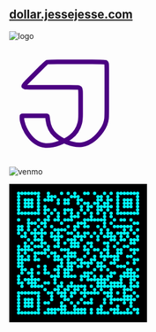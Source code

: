 ## <a href="https://dollar.jessejesse.com">dollar.jessejesse.com</a>


![logo](https://github.com/user-attachments/assets/cf5ec7d5-9c9c-45fa-8652-73c7605693b2)

<svg xmlns="http://www.w3.org/2000/svg" version="1.2" baseProfile="tiny-ps" width="200" height="200" viewBox="0 0 48 48" role="img" aria-label="JesseJesse Logo">
  <path fill="none" stroke="#4B0082" stroke-linecap="round" stroke-linejoin="round" stroke-width="2"
    d="M7.327 29.232h7.183c1.849 0 1.989 0 2.064.132c.074.131.083.394.262 1.813c.18 1.42.53 3.995 3.174 6.419c2.643 2.423 7.58 4.695 11.597 4.178s7.113-3.822 8.775-6.263c1.663-2.441 1.89-4.018 2.004-5.06c.114-1.043.114-1.551.114-5.354V10.441c0-3.758 0-4.179-.565-4.389s-1.695-.21-5.848-.21H20.984c-3.775 0-4.152 0-4.49.149s-.634.447-2.13 1.943L8.48 13.816c-1.693 1.693-2.385 2.385-2.146 2.731s1.408.346 5.352.346h14.36c3.698 0 4.372 0 4.71.423c.337.423.337 1.268.337 3.45v7.72c0 2.022 0 2.549-.385 3.996c-.386 1.448-1.157 3.817-3.903 5.934s-7.469 3.984-11.043 3.716s-6-2.667-7.534-4.831s-2.172-4.091-2.473-5.323s-.263-1.767-.241-2.109s.028-.489.03-.563q.004-.074 1.782-.074z"/>
</svg>


![venmo](https://github.com/user-attachments/assets/76d5d5be-0736-456c-821c-6efcd78d8a1f)
<?xml version="1.0" standalone="no"?>
<svg xmlns="http://www.w3.org/2000/svg" width="250" height="250"><defs><clipPath id="clip-path-dot-color"><circle cx="17" cy="65" r="3" transform="rotate(0,17,65)"/><circle cx="17" cy="77" r="3" transform="rotate(0,17,77)"/><circle cx="17" cy="83" r="3" transform="rotate(0,17,83)"/><circle cx="17" cy="89" r="3" transform="rotate(0,17,89)"/><circle cx="17" cy="113" r="3" transform="rotate(0,17,113)"/><circle cx="17" cy="119" r="3" transform="rotate(0,17,119)"/><circle cx="17" cy="125" r="3" transform="rotate(0,17,125)"/><circle cx="17" cy="131" r="3" transform="rotate(0,17,131)"/><circle cx="17" cy="137" r="3" transform="rotate(0,17,137)"/><circle cx="17" cy="143" r="3" transform="rotate(0,17,143)"/><circle cx="17" cy="149" r="3" transform="rotate(0,17,149)"/><circle cx="17" cy="167" r="3" transform="rotate(0,17,167)"/><circle cx="17" cy="173" r="3" transform="rotate(0,17,173)"/><circle cx="17" cy="179" r="3" transform="rotate(0,17,179)"/><circle cx="23" cy="77" r="3" transform="rotate(0,23,77)"/><circle cx="23" cy="83" r="3" transform="rotate(0,23,83)"/><circle cx="23" cy="95" r="3" transform="rotate(0,23,95)"/><circle cx="23" cy="119" r="3" transform="rotate(0,23,119)"/><circle cx="23" cy="131" r="3" transform="rotate(0,23,131)"/><circle cx="23" cy="137" r="3" transform="rotate(0,23,137)"/><circle cx="23" cy="143" r="3" transform="rotate(0,23,143)"/><circle cx="23" cy="149" r="3" transform="rotate(0,23,149)"/><circle cx="23" cy="155" r="3" transform="rotate(0,23,155)"/><circle cx="23" cy="161" r="3" transform="rotate(0,23,161)"/><circle cx="23" cy="179" r="3" transform="rotate(0,23,179)"/><circle cx="23" cy="185" r="3" transform="rotate(0,23,185)"/><circle cx="29" cy="89" r="3" transform="rotate(0,29,89)"/><circle cx="29" cy="95" r="3" transform="rotate(0,29,95)"/><circle cx="29" cy="107" r="3" transform="rotate(0,29,107)"/><circle cx="29" cy="113" r="3" transform="rotate(0,29,113)"/><circle cx="29" cy="119" r="3" transform="rotate(0,29,119)"/><circle cx="29" cy="125" r="3" transform="rotate(0,29,125)"/><circle cx="29" cy="137" r="3" transform="rotate(0,29,137)"/><circle cx="29" cy="155" r="3" transform="rotate(0,29,155)"/><circle cx="29" cy="173" r="3" transform="rotate(0,29,173)"/><circle cx="35" cy="65" r="3" transform="rotate(0,35,65)"/><circle cx="35" cy="71" r="3" transform="rotate(0,35,71)"/><circle cx="35" cy="77" r="3" transform="rotate(0,35,77)"/><circle cx="35" cy="83" r="3" transform="rotate(0,35,83)"/><circle cx="35" cy="101" r="3" transform="rotate(0,35,101)"/><circle cx="35" cy="113" r="3" transform="rotate(0,35,113)"/><circle cx="35" cy="119" r="3" transform="rotate(0,35,119)"/><circle cx="35" cy="131" r="3" transform="rotate(0,35,131)"/><circle cx="35" cy="137" r="3" transform="rotate(0,35,137)"/><circle cx="35" cy="161" r="3" transform="rotate(0,35,161)"/><circle cx="35" cy="173" r="3" transform="rotate(0,35,173)"/><circle cx="35" cy="179" r="3" transform="rotate(0,35,179)"/><circle cx="41" cy="71" r="3" transform="rotate(0,41,71)"/><circle cx="41" cy="89" r="3" transform="rotate(0,41,89)"/><circle cx="41" cy="107" r="3" transform="rotate(0,41,107)"/><circle cx="41" cy="119" r="3" transform="rotate(0,41,119)"/><circle cx="41" cy="155" r="3" transform="rotate(0,41,155)"/><circle cx="41" cy="161" r="3" transform="rotate(0,41,161)"/><circle cx="41" cy="167" r="3" transform="rotate(0,41,167)"/><circle cx="41" cy="173" r="3" transform="rotate(0,41,173)"/><circle cx="41" cy="179" r="3" transform="rotate(0,41,179)"/><circle cx="41" cy="185" r="3" transform="rotate(0,41,185)"/><circle cx="47" cy="71" r="3" transform="rotate(0,47,71)"/><circle cx="47" cy="83" r="3" transform="rotate(0,47,83)"/><circle cx="47" cy="89" r="3" transform="rotate(0,47,89)"/><circle cx="47" cy="95" r="3" transform="rotate(0,47,95)"/><circle cx="47" cy="101" r="3" transform="rotate(0,47,101)"/><circle cx="47" cy="113" r="3" transform="rotate(0,47,113)"/><circle cx="47" cy="125" r="3" transform="rotate(0,47,125)"/><circle cx="47" cy="131" r="3" transform="rotate(0,47,131)"/><circle cx="47" cy="137" r="3" transform="rotate(0,47,137)"/><circle cx="47" cy="173" r="3" transform="rotate(0,47,173)"/><circle cx="47" cy="179" r="3" transform="rotate(0,47,179)"/><circle cx="47" cy="185" r="3" transform="rotate(0,47,185)"/><circle cx="53" cy="65" r="3" transform="rotate(0,53,65)"/><circle cx="53" cy="77" r="3" transform="rotate(0,53,77)"/><circle cx="53" cy="89" r="3" transform="rotate(0,53,89)"/><circle cx="53" cy="101" r="3" transform="rotate(0,53,101)"/><circle cx="53" cy="113" r="3" transform="rotate(0,53,113)"/><circle cx="53" cy="125" r="3" transform="rotate(0,53,125)"/><circle cx="53" cy="137" r="3" transform="rotate(0,53,137)"/><circle cx="53" cy="149" r="3" transform="rotate(0,53,149)"/><circle cx="53" cy="161" r="3" transform="rotate(0,53,161)"/><circle cx="53" cy="173" r="3" transform="rotate(0,53,173)"/><circle cx="53" cy="185" r="3" transform="rotate(0,53,185)"/><circle cx="59" cy="71" r="3" transform="rotate(0,59,71)"/><circle cx="59" cy="83" r="3" transform="rotate(0,59,83)"/><circle cx="59" cy="89" r="3" transform="rotate(0,59,89)"/><circle cx="59" cy="95" r="3" transform="rotate(0,59,95)"/><circle cx="59" cy="101" r="3" transform="rotate(0,59,101)"/><circle cx="59" cy="107" r="3" transform="rotate(0,59,107)"/><circle cx="59" cy="113" r="3" transform="rotate(0,59,113)"/><circle cx="59" cy="125" r="3" transform="rotate(0,59,125)"/><circle cx="59" cy="185" r="3" transform="rotate(0,59,185)"/><circle cx="65" cy="29" r="3" transform="rotate(0,65,29)"/><circle cx="65" cy="41" r="3" transform="rotate(0,65,41)"/><circle cx="65" cy="47" r="3" transform="rotate(0,65,47)"/><circle cx="65" cy="53" r="3" transform="rotate(0,65,53)"/><circle cx="65" cy="65" r="3" transform="rotate(0,65,65)"/><circle cx="65" cy="71" r="3" transform="rotate(0,65,71)"/><circle cx="65" cy="77" r="3" transform="rotate(0,65,77)"/><circle cx="65" cy="89" r="3" transform="rotate(0,65,89)"/><circle cx="65" cy="107" r="3" transform="rotate(0,65,107)"/><circle cx="65" cy="119" r="3" transform="rotate(0,65,119)"/><circle cx="65" cy="125" r="3" transform="rotate(0,65,125)"/><circle cx="65" cy="149" r="3" transform="rotate(0,65,149)"/><circle cx="65" cy="155" r="3" transform="rotate(0,65,155)"/><circle cx="65" cy="161" r="3" transform="rotate(0,65,161)"/><circle cx="65" cy="179" r="3" transform="rotate(0,65,179)"/><circle cx="65" cy="191" r="3" transform="rotate(0,65,191)"/><circle cx="65" cy="215" r="3" transform="rotate(0,65,215)"/><circle cx="65" cy="233" r="3" transform="rotate(0,65,233)"/><circle cx="71" cy="17" r="3" transform="rotate(0,71,17)"/><circle cx="71" cy="23" r="3" transform="rotate(0,71,23)"/><circle cx="71" cy="29" r="3" transform="rotate(0,71,29)"/><circle cx="71" cy="47" r="3" transform="rotate(0,71,47)"/><circle cx="71" cy="59" r="3" transform="rotate(0,71,59)"/><circle cx="71" cy="65" r="3" transform="rotate(0,71,65)"/><circle cx="71" cy="113" r="3" transform="rotate(0,71,113)"/><circle cx="71" cy="119" r="3" transform="rotate(0,71,119)"/><circle cx="71" cy="131" r="3" transform="rotate(0,71,131)"/><circle cx="71" cy="161" r="3" transform="rotate(0,71,161)"/><circle cx="71" cy="179" r="3" transform="rotate(0,71,179)"/><circle cx="71" cy="197" r="3" transform="rotate(0,71,197)"/><circle cx="71" cy="215" r="3" transform="rotate(0,71,215)"/><circle cx="71" cy="227" r="3" transform="rotate(0,71,227)"/><circle cx="71" cy="233" r="3" transform="rotate(0,71,233)"/><circle cx="77" cy="23" r="3" transform="rotate(0,77,23)"/><circle cx="77" cy="29" r="3" transform="rotate(0,77,29)"/><circle cx="77" cy="53" r="3" transform="rotate(0,77,53)"/><circle cx="77" cy="77" r="3" transform="rotate(0,77,77)"/><circle cx="77" cy="89" r="3" transform="rotate(0,77,89)"/><circle cx="77" cy="95" r="3" transform="rotate(0,77,95)"/><circle cx="77" cy="125" r="3" transform="rotate(0,77,125)"/><circle cx="77" cy="167" r="3" transform="rotate(0,77,167)"/><circle cx="77" cy="197" r="3" transform="rotate(0,77,197)"/><circle cx="77" cy="203" r="3" transform="rotate(0,77,203)"/><circle cx="77" cy="209" r="3" transform="rotate(0,77,209)"/><circle cx="77" cy="227" r="3" transform="rotate(0,77,227)"/><circle cx="77" cy="233" r="3" transform="rotate(0,77,233)"/><circle cx="83" cy="23" r="3" transform="rotate(0,83,23)"/><circle cx="83" cy="47" r="3" transform="rotate(0,83,47)"/><circle cx="83" cy="65" r="3" transform="rotate(0,83,65)"/><circle cx="83" cy="83" r="3" transform="rotate(0,83,83)"/><circle cx="83" cy="95" r="3" transform="rotate(0,83,95)"/><circle cx="83" cy="101" r="3" transform="rotate(0,83,101)"/><circle cx="83" cy="113" r="3" transform="rotate(0,83,113)"/><circle cx="83" cy="125" r="3" transform="rotate(0,83,125)"/><circle cx="83" cy="131" r="3" transform="rotate(0,83,131)"/><circle cx="83" cy="137" r="3" transform="rotate(0,83,137)"/><circle cx="83" cy="155" r="3" transform="rotate(0,83,155)"/><circle cx="83" cy="167" r="3" transform="rotate(0,83,167)"/><circle cx="83" cy="173" r="3" transform="rotate(0,83,173)"/><circle cx="83" cy="179" r="3" transform="rotate(0,83,179)"/><circle cx="83" cy="191" r="3" transform="rotate(0,83,191)"/><circle cx="83" cy="227" r="3" transform="rotate(0,83,227)"/><circle cx="83" cy="233" r="3" transform="rotate(0,83,233)"/><circle cx="89" cy="29" r="3" transform="rotate(0,89,29)"/><circle cx="89" cy="35" r="3" transform="rotate(0,89,35)"/><circle cx="89" cy="53" r="3" transform="rotate(0,89,53)"/><circle cx="89" cy="59" r="3" transform="rotate(0,89,59)"/><circle cx="89" cy="65" r="3" transform="rotate(0,89,65)"/><circle cx="89" cy="83" r="3" transform="rotate(0,89,83)"/><circle cx="89" cy="89" r="3" transform="rotate(0,89,89)"/><circle cx="89" cy="95" r="3" transform="rotate(0,89,95)"/><circle cx="89" cy="101" r="3" transform="rotate(0,89,101)"/><circle cx="89" cy="107" r="3" transform="rotate(0,89,107)"/><circle cx="89" cy="113" r="3" transform="rotate(0,89,113)"/><circle cx="89" cy="131" r="3" transform="rotate(0,89,131)"/><circle cx="89" cy="137" r="3" transform="rotate(0,89,137)"/><circle cx="89" cy="149" r="3" transform="rotate(0,89,149)"/><circle cx="89" cy="155" r="3" transform="rotate(0,89,155)"/><circle cx="89" cy="161" r="3" transform="rotate(0,89,161)"/><circle cx="89" cy="167" r="3" transform="rotate(0,89,167)"/><circle cx="89" cy="185" r="3" transform="rotate(0,89,185)"/><circle cx="89" cy="191" r="3" transform="rotate(0,89,191)"/><circle cx="89" cy="197" r="3" transform="rotate(0,89,197)"/><circle cx="89" cy="227" r="3" transform="rotate(0,89,227)"/><circle cx="95" cy="17" r="3" transform="rotate(0,95,17)"/><circle cx="95" cy="71" r="3" transform="rotate(0,95,71)"/><circle cx="95" cy="83" r="3" transform="rotate(0,95,83)"/><circle cx="95" cy="95" r="3" transform="rotate(0,95,95)"/><circle cx="95" cy="119" r="3" transform="rotate(0,95,119)"/><circle cx="95" cy="137" r="3" transform="rotate(0,95,137)"/><circle cx="95" cy="143" r="3" transform="rotate(0,95,143)"/><circle cx="95" cy="149" r="3" transform="rotate(0,95,149)"/><circle cx="95" cy="179" r="3" transform="rotate(0,95,179)"/><circle cx="95" cy="185" r="3" transform="rotate(0,95,185)"/><circle cx="95" cy="197" r="3" transform="rotate(0,95,197)"/><circle cx="95" cy="203" r="3" transform="rotate(0,95,203)"/><circle cx="95" cy="215" r="3" transform="rotate(0,95,215)"/><circle cx="95" cy="221" r="3" transform="rotate(0,95,221)"/><circle cx="95" cy="227" r="3" transform="rotate(0,95,227)"/><circle cx="95" cy="233" r="3" transform="rotate(0,95,233)"/><circle cx="101" cy="29" r="3" transform="rotate(0,101,29)"/><circle cx="101" cy="35" r="3" transform="rotate(0,101,35)"/><circle cx="101" cy="47" r="3" transform="rotate(0,101,47)"/><circle cx="101" cy="53" r="3" transform="rotate(0,101,53)"/><circle cx="101" cy="65" r="3" transform="rotate(0,101,65)"/><circle cx="101" cy="83" r="3" transform="rotate(0,101,83)"/><circle cx="101" cy="107" r="3" transform="rotate(0,101,107)"/><circle cx="101" cy="119" r="3" transform="rotate(0,101,119)"/><circle cx="101" cy="131" r="3" transform="rotate(0,101,131)"/><circle cx="101" cy="155" r="3" transform="rotate(0,101,155)"/><circle cx="101" cy="161" r="3" transform="rotate(0,101,161)"/><circle cx="101" cy="167" r="3" transform="rotate(0,101,167)"/><circle cx="101" cy="191" r="3" transform="rotate(0,101,191)"/><circle cx="101" cy="197" r="3" transform="rotate(0,101,197)"/><circle cx="101" cy="203" r="3" transform="rotate(0,101,203)"/><circle cx="101" cy="209" r="3" transform="rotate(0,101,209)"/><circle cx="101" cy="221" r="3" transform="rotate(0,101,221)"/><circle cx="101" cy="227" r="3" transform="rotate(0,101,227)"/><circle cx="101" cy="233" r="3" transform="rotate(0,101,233)"/><circle cx="107" cy="17" r="3" transform="rotate(0,107,17)"/><circle cx="107" cy="29" r="3" transform="rotate(0,107,29)"/><circle cx="107" cy="35" r="3" transform="rotate(0,107,35)"/><circle cx="107" cy="47" r="3" transform="rotate(0,107,47)"/><circle cx="107" cy="65" r="3" transform="rotate(0,107,65)"/><circle cx="107" cy="77" r="3" transform="rotate(0,107,77)"/><circle cx="107" cy="89" r="3" transform="rotate(0,107,89)"/><circle cx="107" cy="101" r="3" transform="rotate(0,107,101)"/><circle cx="107" cy="119" r="3" transform="rotate(0,107,119)"/><circle cx="107" cy="125" r="3" transform="rotate(0,107,125)"/><circle cx="107" cy="131" r="3" transform="rotate(0,107,131)"/><circle cx="107" cy="137" r="3" transform="rotate(0,107,137)"/><circle cx="107" cy="143" r="3" transform="rotate(0,107,143)"/><circle cx="107" cy="149" r="3" transform="rotate(0,107,149)"/><circle cx="107" cy="155" r="3" transform="rotate(0,107,155)"/><circle cx="107" cy="161" r="3" transform="rotate(0,107,161)"/><circle cx="107" cy="167" r="3" transform="rotate(0,107,167)"/><circle cx="107" cy="185" r="3" transform="rotate(0,107,185)"/><circle cx="107" cy="191" r="3" transform="rotate(0,107,191)"/><circle cx="107" cy="209" r="3" transform="rotate(0,107,209)"/><circle cx="107" cy="233" r="3" transform="rotate(0,107,233)"/><circle cx="113" cy="23" r="3" transform="rotate(0,113,23)"/><circle cx="113" cy="47" r="3" transform="rotate(0,113,47)"/><circle cx="113" cy="53" r="3" transform="rotate(0,113,53)"/><circle cx="113" cy="59" r="3" transform="rotate(0,113,59)"/><circle cx="113" cy="65" r="3" transform="rotate(0,113,65)"/><circle cx="113" cy="89" r="3" transform="rotate(0,113,89)"/><circle cx="113" cy="101" r="3" transform="rotate(0,113,101)"/><circle cx="113" cy="107" r="3" transform="rotate(0,113,107)"/><circle cx="113" cy="113" r="3" transform="rotate(0,113,113)"/><circle cx="113" cy="125" r="3" transform="rotate(0,113,125)"/><circle cx="113" cy="131" r="3" transform="rotate(0,113,131)"/><circle cx="113" cy="143" r="3" transform="rotate(0,113,143)"/><circle cx="113" cy="149" r="3" transform="rotate(0,113,149)"/><circle cx="113" cy="155" r="3" transform="rotate(0,113,155)"/><circle cx="113" cy="167" r="3" transform="rotate(0,113,167)"/><circle cx="113" cy="179" r="3" transform="rotate(0,113,179)"/><circle cx="113" cy="185" r="3" transform="rotate(0,113,185)"/><circle cx="113" cy="197" r="3" transform="rotate(0,113,197)"/><circle cx="113" cy="203" r="3" transform="rotate(0,113,203)"/><circle cx="113" cy="215" r="3" transform="rotate(0,113,215)"/><circle cx="113" cy="233" r="3" transform="rotate(0,113,233)"/><circle cx="119" cy="17" r="3" transform="rotate(0,119,17)"/><circle cx="119" cy="23" r="3" transform="rotate(0,119,23)"/><circle cx="119" cy="59" r="3" transform="rotate(0,119,59)"/><circle cx="119" cy="77" r="3" transform="rotate(0,119,77)"/><circle cx="119" cy="83" r="3" transform="rotate(0,119,83)"/><circle cx="119" cy="95" r="3" transform="rotate(0,119,95)"/><circle cx="119" cy="101" r="3" transform="rotate(0,119,101)"/><circle cx="119" cy="107" r="3" transform="rotate(0,119,107)"/><circle cx="119" cy="113" r="3" transform="rotate(0,119,113)"/><circle cx="119" cy="125" r="3" transform="rotate(0,119,125)"/><circle cx="119" cy="131" r="3" transform="rotate(0,119,131)"/><circle cx="119" cy="143" r="3" transform="rotate(0,119,143)"/><circle cx="119" cy="167" r="3" transform="rotate(0,119,167)"/><circle cx="119" cy="185" r="3" transform="rotate(0,119,185)"/><circle cx="119" cy="191" r="3" transform="rotate(0,119,191)"/><circle cx="119" cy="197" r="3" transform="rotate(0,119,197)"/><circle cx="119" cy="221" r="3" transform="rotate(0,119,221)"/><circle cx="119" cy="227" r="3" transform="rotate(0,119,227)"/><circle cx="119" cy="233" r="3" transform="rotate(0,119,233)"/><circle cx="125" cy="23" r="3" transform="rotate(0,125,23)"/><circle cx="125" cy="29" r="3" transform="rotate(0,125,29)"/><circle cx="125" cy="35" r="3" transform="rotate(0,125,35)"/><circle cx="125" cy="53" r="3" transform="rotate(0,125,53)"/><circle cx="125" cy="59" r="3" transform="rotate(0,125,59)"/><circle cx="125" cy="71" r="3" transform="rotate(0,125,71)"/><circle cx="125" cy="77" r="3" transform="rotate(0,125,77)"/><circle cx="125" cy="89" r="3" transform="rotate(0,125,89)"/><circle cx="125" cy="95" r="3" transform="rotate(0,125,95)"/><circle cx="125" cy="107" r="3" transform="rotate(0,125,107)"/><circle cx="125" cy="113" r="3" transform="rotate(0,125,113)"/><circle cx="125" cy="137" r="3" transform="rotate(0,125,137)"/><circle cx="125" cy="149" r="3" transform="rotate(0,125,149)"/><circle cx="125" cy="185" r="3" transform="rotate(0,125,185)"/><circle cx="125" cy="191" r="3" transform="rotate(0,125,191)"/><circle cx="125" cy="215" r="3" transform="rotate(0,125,215)"/><circle cx="125" cy="227" r="3" transform="rotate(0,125,227)"/><circle cx="125" cy="233" r="3" transform="rotate(0,125,233)"/><circle cx="131" cy="29" r="3" transform="rotate(0,131,29)"/><circle cx="131" cy="41" r="3" transform="rotate(0,131,41)"/><circle cx="131" cy="47" r="3" transform="rotate(0,131,47)"/><circle cx="131" cy="71" r="3" transform="rotate(0,131,71)"/><circle cx="131" cy="95" r="3" transform="rotate(0,131,95)"/><circle cx="131" cy="101" r="3" transform="rotate(0,131,101)"/><circle cx="131" cy="137" r="3" transform="rotate(0,131,137)"/><circle cx="131" cy="143" r="3" transform="rotate(0,131,143)"/><circle cx="131" cy="149" r="3" transform="rotate(0,131,149)"/><circle cx="131" cy="167" r="3" transform="rotate(0,131,167)"/><circle cx="131" cy="173" r="3" transform="rotate(0,131,173)"/><circle cx="131" cy="185" r="3" transform="rotate(0,131,185)"/><circle cx="131" cy="197" r="3" transform="rotate(0,131,197)"/><circle cx="131" cy="209" r="3" transform="rotate(0,131,209)"/><circle cx="131" cy="227" r="3" transform="rotate(0,131,227)"/><circle cx="131" cy="233" r="3" transform="rotate(0,131,233)"/><circle cx="137" cy="17" r="3" transform="rotate(0,137,17)"/><circle cx="137" cy="35" r="3" transform="rotate(0,137,35)"/><circle cx="137" cy="53" r="3" transform="rotate(0,137,53)"/><circle cx="137" cy="65" r="3" transform="rotate(0,137,65)"/><circle cx="137" cy="71" r="3" transform="rotate(0,137,71)"/><circle cx="137" cy="77" r="3" transform="rotate(0,137,77)"/><circle cx="137" cy="89" r="3" transform="rotate(0,137,89)"/><circle cx="137" cy="95" r="3" transform="rotate(0,137,95)"/><circle cx="137" cy="113" r="3" transform="rotate(0,137,113)"/><circle cx="137" cy="119" r="3" transform="rotate(0,137,119)"/><circle cx="137" cy="131" r="3" transform="rotate(0,137,131)"/><circle cx="137" cy="143" r="3" transform="rotate(0,137,143)"/><circle cx="137" cy="161" r="3" transform="rotate(0,137,161)"/><circle cx="137" cy="167" r="3" transform="rotate(0,137,167)"/><circle cx="137" cy="185" r="3" transform="rotate(0,137,185)"/><circle cx="137" cy="191" r="3" transform="rotate(0,137,191)"/><circle cx="137" cy="197" r="3" transform="rotate(0,137,197)"/><circle cx="137" cy="203" r="3" transform="rotate(0,137,203)"/><circle cx="137" cy="215" r="3" transform="rotate(0,137,215)"/><circle cx="137" cy="227" r="3" transform="rotate(0,137,227)"/><circle cx="137" cy="233" r="3" transform="rotate(0,137,233)"/><circle cx="143" cy="17" r="3" transform="rotate(0,143,17)"/><circle cx="143" cy="35" r="3" transform="rotate(0,143,35)"/><circle cx="143" cy="41" r="3" transform="rotate(0,143,41)"/><circle cx="143" cy="47" r="3" transform="rotate(0,143,47)"/><circle cx="143" cy="65" r="3" transform="rotate(0,143,65)"/><circle cx="143" cy="77" r="3" transform="rotate(0,143,77)"/><circle cx="143" cy="89" r="3" transform="rotate(0,143,89)"/><circle cx="143" cy="107" r="3" transform="rotate(0,143,107)"/><circle cx="143" cy="119" r="3" transform="rotate(0,143,119)"/><circle cx="143" cy="125" r="3" transform="rotate(0,143,125)"/><circle cx="143" cy="143" r="3" transform="rotate(0,143,143)"/><circle cx="143" cy="149" r="3" transform="rotate(0,143,149)"/><circle cx="143" cy="161" r="3" transform="rotate(0,143,161)"/><circle cx="143" cy="167" r="3" transform="rotate(0,143,167)"/><circle cx="143" cy="173" r="3" transform="rotate(0,143,173)"/><circle cx="143" cy="197" r="3" transform="rotate(0,143,197)"/><circle cx="143" cy="215" r="3" transform="rotate(0,143,215)"/><circle cx="149" cy="41" r="3" transform="rotate(0,149,41)"/><circle cx="149" cy="53" r="3" transform="rotate(0,149,53)"/><circle cx="149" cy="59" r="3" transform="rotate(0,149,59)"/><circle cx="149" cy="65" r="3" transform="rotate(0,149,65)"/><circle cx="149" cy="95" r="3" transform="rotate(0,149,95)"/><circle cx="149" cy="107" r="3" transform="rotate(0,149,107)"/><circle cx="149" cy="113" r="3" transform="rotate(0,149,113)"/><circle cx="149" cy="137" r="3" transform="rotate(0,149,137)"/><circle cx="149" cy="143" r="3" transform="rotate(0,149,143)"/><circle cx="149" cy="161" r="3" transform="rotate(0,149,161)"/><circle cx="149" cy="173" r="3" transform="rotate(0,149,173)"/><circle cx="149" cy="185" r="3" transform="rotate(0,149,185)"/><circle cx="149" cy="197" r="3" transform="rotate(0,149,197)"/><circle cx="149" cy="209" r="3" transform="rotate(0,149,209)"/><circle cx="149" cy="215" r="3" transform="rotate(0,149,215)"/><circle cx="149" cy="227" r="3" transform="rotate(0,149,227)"/><circle cx="149" cy="233" r="3" transform="rotate(0,149,233)"/><circle cx="155" cy="17" r="3" transform="rotate(0,155,17)"/><circle cx="155" cy="35" r="3" transform="rotate(0,155,35)"/><circle cx="155" cy="65" r="3" transform="rotate(0,155,65)"/><circle cx="155" cy="89" r="3" transform="rotate(0,155,89)"/><circle cx="155" cy="119" r="3" transform="rotate(0,155,119)"/><circle cx="155" cy="131" r="3" transform="rotate(0,155,131)"/><circle cx="155" cy="137" r="3" transform="rotate(0,155,137)"/><circle cx="155" cy="155" r="3" transform="rotate(0,155,155)"/><circle cx="155" cy="167" r="3" transform="rotate(0,155,167)"/><circle cx="155" cy="173" r="3" transform="rotate(0,155,173)"/><circle cx="155" cy="191" r="3" transform="rotate(0,155,191)"/><circle cx="155" cy="197" r="3" transform="rotate(0,155,197)"/><circle cx="161" cy="23" r="3" transform="rotate(0,161,23)"/><circle cx="161" cy="29" r="3" transform="rotate(0,161,29)"/><circle cx="161" cy="35" r="3" transform="rotate(0,161,35)"/><circle cx="161" cy="41" r="3" transform="rotate(0,161,41)"/><circle cx="161" cy="47" r="3" transform="rotate(0,161,47)"/><circle cx="161" cy="53" r="3" transform="rotate(0,161,53)"/><circle cx="161" cy="65" r="3" transform="rotate(0,161,65)"/><circle cx="161" cy="77" r="3" transform="rotate(0,161,77)"/><circle cx="161" cy="95" r="3" transform="rotate(0,161,95)"/><circle cx="161" cy="101" r="3" transform="rotate(0,161,101)"/><circle cx="161" cy="119" r="3" transform="rotate(0,161,119)"/><circle cx="161" cy="143" r="3" transform="rotate(0,161,143)"/><circle cx="161" cy="149" r="3" transform="rotate(0,161,149)"/><circle cx="161" cy="173" r="3" transform="rotate(0,161,173)"/><circle cx="161" cy="179" r="3" transform="rotate(0,161,179)"/><circle cx="161" cy="185" r="3" transform="rotate(0,161,185)"/><circle cx="161" cy="197" r="3" transform="rotate(0,161,197)"/><circle cx="161" cy="227" r="3" transform="rotate(0,161,227)"/><circle cx="161" cy="233" r="3" transform="rotate(0,161,233)"/><circle cx="167" cy="23" r="3" transform="rotate(0,167,23)"/><circle cx="167" cy="29" r="3" transform="rotate(0,167,29)"/><circle cx="167" cy="41" r="3" transform="rotate(0,167,41)"/><circle cx="167" cy="47" r="3" transform="rotate(0,167,47)"/><circle cx="167" cy="65" r="3" transform="rotate(0,167,65)"/><circle cx="167" cy="83" r="3" transform="rotate(0,167,83)"/><circle cx="167" cy="89" r="3" transform="rotate(0,167,89)"/><circle cx="167" cy="125" r="3" transform="rotate(0,167,125)"/><circle cx="167" cy="131" r="3" transform="rotate(0,167,131)"/><circle cx="167" cy="143" r="3" transform="rotate(0,167,143)"/><circle cx="167" cy="149" r="3" transform="rotate(0,167,149)"/><circle cx="167" cy="155" r="3" transform="rotate(0,167,155)"/><circle cx="167" cy="167" r="3" transform="rotate(0,167,167)"/><circle cx="167" cy="173" r="3" transform="rotate(0,167,173)"/><circle cx="167" cy="179" r="3" transform="rotate(0,167,179)"/><circle cx="167" cy="185" r="3" transform="rotate(0,167,185)"/><circle cx="167" cy="191" r="3" transform="rotate(0,167,191)"/><circle cx="167" cy="221" r="3" transform="rotate(0,167,221)"/><circle cx="167" cy="227" r="3" transform="rotate(0,167,227)"/><circle cx="167" cy="233" r="3" transform="rotate(0,167,233)"/><circle cx="173" cy="17" r="3" transform="rotate(0,173,17)"/><circle cx="173" cy="35" r="3" transform="rotate(0,173,35)"/><circle cx="173" cy="41" r="3" transform="rotate(0,173,41)"/><circle cx="173" cy="53" r="3" transform="rotate(0,173,53)"/><circle cx="173" cy="59" r="3" transform="rotate(0,173,59)"/><circle cx="173" cy="65" r="3" transform="rotate(0,173,65)"/><circle cx="173" cy="71" r="3" transform="rotate(0,173,71)"/><circle cx="173" cy="77" r="3" transform="rotate(0,173,77)"/><circle cx="173" cy="95" r="3" transform="rotate(0,173,95)"/><circle cx="173" cy="107" r="3" transform="rotate(0,173,107)"/><circle cx="173" cy="119" r="3" transform="rotate(0,173,119)"/><circle cx="173" cy="131" r="3" transform="rotate(0,173,131)"/><circle cx="173" cy="137" r="3" transform="rotate(0,173,137)"/><circle cx="173" cy="149" r="3" transform="rotate(0,173,149)"/><circle cx="173" cy="173" r="3" transform="rotate(0,173,173)"/><circle cx="173" cy="179" r="3" transform="rotate(0,173,179)"/><circle cx="173" cy="185" r="3" transform="rotate(0,173,185)"/><circle cx="173" cy="197" r="3" transform="rotate(0,173,197)"/><circle cx="173" cy="209" r="3" transform="rotate(0,173,209)"/><circle cx="173" cy="215" r="3" transform="rotate(0,173,215)"/><circle cx="173" cy="233" r="3" transform="rotate(0,173,233)"/><circle cx="179" cy="23" r="3" transform="rotate(0,179,23)"/><circle cx="179" cy="29" r="3" transform="rotate(0,179,29)"/><circle cx="179" cy="35" r="3" transform="rotate(0,179,35)"/><circle cx="179" cy="41" r="3" transform="rotate(0,179,41)"/><circle cx="179" cy="47" r="3" transform="rotate(0,179,47)"/><circle cx="179" cy="83" r="3" transform="rotate(0,179,83)"/><circle cx="179" cy="89" r="3" transform="rotate(0,179,89)"/><circle cx="179" cy="95" r="3" transform="rotate(0,179,95)"/><circle cx="179" cy="107" r="3" transform="rotate(0,179,107)"/><circle cx="179" cy="113" r="3" transform="rotate(0,179,113)"/><circle cx="179" cy="119" r="3" transform="rotate(0,179,119)"/><circle cx="179" cy="125" r="3" transform="rotate(0,179,125)"/><circle cx="179" cy="131" r="3" transform="rotate(0,179,131)"/><circle cx="179" cy="155" r="3" transform="rotate(0,179,155)"/><circle cx="179" cy="167" r="3" transform="rotate(0,179,167)"/><circle cx="179" cy="173" r="3" transform="rotate(0,179,173)"/><circle cx="179" cy="185" r="3" transform="rotate(0,179,185)"/><circle cx="179" cy="197" r="3" transform="rotate(0,179,197)"/><circle cx="179" cy="203" r="3" transform="rotate(0,179,203)"/><circle cx="179" cy="233" r="3" transform="rotate(0,179,233)"/><circle cx="185" cy="17" r="3" transform="rotate(0,185,17)"/><circle cx="185" cy="29" r="3" transform="rotate(0,185,29)"/><circle cx="185" cy="41" r="3" transform="rotate(0,185,41)"/><circle cx="185" cy="53" r="3" transform="rotate(0,185,53)"/><circle cx="185" cy="59" r="3" transform="rotate(0,185,59)"/><circle cx="185" cy="71" r="3" transform="rotate(0,185,71)"/><circle cx="185" cy="89" r="3" transform="rotate(0,185,89)"/><circle cx="185" cy="95" r="3" transform="rotate(0,185,95)"/><circle cx="185" cy="101" r="3" transform="rotate(0,185,101)"/><circle cx="185" cy="131" r="3" transform="rotate(0,185,131)"/><circle cx="185" cy="143" r="3" transform="rotate(0,185,143)"/><circle cx="185" cy="161" r="3" transform="rotate(0,185,161)"/><circle cx="185" cy="167" r="3" transform="rotate(0,185,167)"/><circle cx="185" cy="179" r="3" transform="rotate(0,185,179)"/><circle cx="185" cy="185" r="3" transform="rotate(0,185,185)"/><circle cx="185" cy="191" r="3" transform="rotate(0,185,191)"/><circle cx="185" cy="197" r="3" transform="rotate(0,185,197)"/><circle cx="185" cy="203" r="3" transform="rotate(0,185,203)"/><circle cx="185" cy="209" r="3" transform="rotate(0,185,209)"/><circle cx="185" cy="215" r="3" transform="rotate(0,185,215)"/><circle cx="185" cy="227" r="3" transform="rotate(0,185,227)"/><circle cx="191" cy="65" r="3" transform="rotate(0,191,65)"/><circle cx="191" cy="77" r="3" transform="rotate(0,191,77)"/><circle cx="191" cy="95" r="3" transform="rotate(0,191,95)"/><circle cx="191" cy="101" r="3" transform="rotate(0,191,101)"/><circle cx="191" cy="113" r="3" transform="rotate(0,191,113)"/><circle cx="191" cy="131" r="3" transform="rotate(0,191,131)"/><circle cx="191" cy="137" r="3" transform="rotate(0,191,137)"/><circle cx="191" cy="143" r="3" transform="rotate(0,191,143)"/><circle cx="191" cy="161" r="3" transform="rotate(0,191,161)"/><circle cx="191" cy="179" r="3" transform="rotate(0,191,179)"/><circle cx="191" cy="185" r="3" transform="rotate(0,191,185)"/><circle cx="191" cy="209" r="3" transform="rotate(0,191,209)"/><circle cx="191" cy="227" r="3" transform="rotate(0,191,227)"/><circle cx="191" cy="233" r="3" transform="rotate(0,191,233)"/><circle cx="197" cy="77" r="3" transform="rotate(0,197,77)"/><circle cx="197" cy="89" r="3" transform="rotate(0,197,89)"/><circle cx="197" cy="107" r="3" transform="rotate(0,197,107)"/><circle cx="197" cy="119" r="3" transform="rotate(0,197,119)"/><circle cx="197" cy="125" r="3" transform="rotate(0,197,125)"/><circle cx="197" cy="131" r="3" transform="rotate(0,197,131)"/><circle cx="197" cy="137" r="3" transform="rotate(0,197,137)"/><circle cx="197" cy="149" r="3" transform="rotate(0,197,149)"/><circle cx="197" cy="179" r="3" transform="rotate(0,197,179)"/><circle cx="197" cy="185" r="3" transform="rotate(0,197,185)"/><circle cx="197" cy="197" r="3" transform="rotate(0,197,197)"/><circle cx="197" cy="209" r="3" transform="rotate(0,197,209)"/><circle cx="197" cy="221" r="3" transform="rotate(0,197,221)"/><circle cx="197" cy="227" r="3" transform="rotate(0,197,227)"/><circle cx="197" cy="233" r="3" transform="rotate(0,197,233)"/><circle cx="203" cy="65" r="3" transform="rotate(0,203,65)"/><circle cx="203" cy="77" r="3" transform="rotate(0,203,77)"/><circle cx="203" cy="89" r="3" transform="rotate(0,203,89)"/><circle cx="203" cy="95" r="3" transform="rotate(0,203,95)"/><circle cx="203" cy="101" r="3" transform="rotate(0,203,101)"/><circle cx="203" cy="119" r="3" transform="rotate(0,203,119)"/><circle cx="203" cy="125" r="3" transform="rotate(0,203,125)"/><circle cx="203" cy="149" r="3" transform="rotate(0,203,149)"/><circle cx="203" cy="167" r="3" transform="rotate(0,203,167)"/><circle cx="203" cy="173" r="3" transform="rotate(0,203,173)"/><circle cx="203" cy="179" r="3" transform="rotate(0,203,179)"/><circle cx="203" cy="185" r="3" transform="rotate(0,203,185)"/><circle cx="203" cy="209" r="3" transform="rotate(0,203,209)"/><circle cx="203" cy="233" r="3" transform="rotate(0,203,233)"/><circle cx="209" cy="65" r="3" transform="rotate(0,209,65)"/><circle cx="209" cy="77" r="3" transform="rotate(0,209,77)"/><circle cx="209" cy="83" r="3" transform="rotate(0,209,83)"/><circle cx="209" cy="89" r="3" transform="rotate(0,209,89)"/><circle cx="209" cy="101" r="3" transform="rotate(0,209,101)"/><circle cx="209" cy="113" r="3" transform="rotate(0,209,113)"/><circle cx="209" cy="149" r="3" transform="rotate(0,209,149)"/><circle cx="209" cy="161" r="3" transform="rotate(0,209,161)"/><circle cx="209" cy="167" r="3" transform="rotate(0,209,167)"/><circle cx="209" cy="185" r="3" transform="rotate(0,209,185)"/><circle cx="209" cy="191" r="3" transform="rotate(0,209,191)"/><circle cx="209" cy="197" r="3" transform="rotate(0,209,197)"/><circle cx="209" cy="203" r="3" transform="rotate(0,209,203)"/><circle cx="209" cy="209" r="3" transform="rotate(0,209,209)"/><circle cx="209" cy="215" r="3" transform="rotate(0,209,215)"/><circle cx="209" cy="233" r="3" transform="rotate(0,209,233)"/><circle cx="215" cy="77" r="3" transform="rotate(0,215,77)"/><circle cx="215" cy="89" r="3" transform="rotate(0,215,89)"/><circle cx="215" cy="95" r="3" transform="rotate(0,215,95)"/><circle cx="215" cy="113" r="3" transform="rotate(0,215,113)"/><circle cx="215" cy="131" r="3" transform="rotate(0,215,131)"/><circle cx="215" cy="143" r="3" transform="rotate(0,215,143)"/><circle cx="215" cy="155" r="3" transform="rotate(0,215,155)"/><circle cx="215" cy="161" r="3" transform="rotate(0,215,161)"/><circle cx="215" cy="167" r="3" transform="rotate(0,215,167)"/><circle cx="215" cy="191" r="3" transform="rotate(0,215,191)"/><circle cx="215" cy="203" r="3" transform="rotate(0,215,203)"/><circle cx="215" cy="209" r="3" transform="rotate(0,215,209)"/><circle cx="215" cy="227" r="3" transform="rotate(0,215,227)"/><circle cx="215" cy="233" r="3" transform="rotate(0,215,233)"/><circle cx="221" cy="65" r="3" transform="rotate(0,221,65)"/><circle cx="221" cy="77" r="3" transform="rotate(0,221,77)"/><circle cx="221" cy="83" r="3" transform="rotate(0,221,83)"/><circle cx="221" cy="101" r="3" transform="rotate(0,221,101)"/><circle cx="221" cy="107" r="3" transform="rotate(0,221,107)"/><circle cx="221" cy="119" r="3" transform="rotate(0,221,119)"/><circle cx="221" cy="131" r="3" transform="rotate(0,221,131)"/><circle cx="221" cy="155" r="3" transform="rotate(0,221,155)"/><circle cx="221" cy="161" r="3" transform="rotate(0,221,161)"/><circle cx="221" cy="167" r="3" transform="rotate(0,221,167)"/><circle cx="221" cy="173" r="3" transform="rotate(0,221,173)"/><circle cx="221" cy="179" r="3" transform="rotate(0,221,179)"/><circle cx="221" cy="185" r="3" transform="rotate(0,221,185)"/><circle cx="221" cy="191" r="3" transform="rotate(0,221,191)"/><circle cx="221" cy="203" r="3" transform="rotate(0,221,203)"/><circle cx="221" cy="209" r="3" transform="rotate(0,221,209)"/><circle cx="221" cy="215" r="3" transform="rotate(0,221,215)"/><circle cx="221" cy="221" r="3" transform="rotate(0,221,221)"/><circle cx="221" cy="233" r="3" transform="rotate(0,221,233)"/><circle cx="227" cy="71" r="3" transform="rotate(0,227,71)"/><circle cx="227" cy="89" r="3" transform="rotate(0,227,89)"/><circle cx="227" cy="101" r="3" transform="rotate(0,227,101)"/><circle cx="227" cy="107" r="3" transform="rotate(0,227,107)"/><circle cx="227" cy="119" r="3" transform="rotate(0,227,119)"/><circle cx="227" cy="125" r="3" transform="rotate(0,227,125)"/><circle cx="227" cy="137" r="3" transform="rotate(0,227,137)"/><circle cx="227" cy="143" r="3" transform="rotate(0,227,143)"/><circle cx="227" cy="161" r="3" transform="rotate(0,227,161)"/><circle cx="227" cy="167" r="3" transform="rotate(0,227,167)"/><circle cx="227" cy="173" r="3" transform="rotate(0,227,173)"/><circle cx="227" cy="185" r="3" transform="rotate(0,227,185)"/><circle cx="227" cy="197" r="3" transform="rotate(0,227,197)"/><circle cx="227" cy="209" r="3" transform="rotate(0,227,209)"/><circle cx="227" cy="227" r="3" transform="rotate(0,227,227)"/><circle cx="233" cy="71" r="3" transform="rotate(0,233,71)"/><circle cx="233" cy="83" r="3" transform="rotate(0,233,83)"/><circle cx="233" cy="95" r="3" transform="rotate(0,233,95)"/><circle cx="233" cy="101" r="3" transform="rotate(0,233,101)"/><circle cx="233" cy="119" r="3" transform="rotate(0,233,119)"/><circle cx="233" cy="137" r="3" transform="rotate(0,233,137)"/><circle cx="233" cy="155" r="3" transform="rotate(0,233,155)"/><circle cx="233" cy="167" r="3" transform="rotate(0,233,167)"/><circle cx="233" cy="179" r="3" transform="rotate(0,233,179)"/><circle cx="233" cy="185" r="3" transform="rotate(0,233,185)"/><circle cx="233" cy="203" r="3" transform="rotate(0,233,203)"/><circle cx="233" cy="227" r="3" transform="rotate(0,233,227)"/><circle cx="233" cy="233" r="3" transform="rotate(0,233,233)"/><circle cx="17" cy="17" r="3" transform="rotate(0,17,17)"/><circle cx="17" cy="23" r="3" transform="rotate(0,17,23)"/><circle cx="17" cy="29" r="3" transform="rotate(0,17,29)"/><circle cx="17" cy="35" r="3" transform="rotate(0,17,35)"/><circle cx="17" cy="41" r="3" transform="rotate(0,17,41)"/><circle cx="17" cy="47" r="3" transform="rotate(0,17,47)"/><circle cx="17" cy="53" r="3" transform="rotate(0,17,53)"/><circle cx="23" cy="17" r="3" transform="rotate(0,23,17)"/><circle cx="23" cy="53" r="3" transform="rotate(0,23,53)"/><circle cx="29" cy="17" r="3" transform="rotate(0,29,17)"/><circle cx="29" cy="53" r="3" transform="rotate(0,29,53)"/><circle cx="35" cy="17" r="3" transform="rotate(0,35,17)"/><circle cx="35" cy="53" r="3" transform="rotate(0,35,53)"/><circle cx="41" cy="17" r="3" transform="rotate(0,41,17)"/><circle cx="41" cy="53" r="3" transform="rotate(0,41,53)"/><circle cx="47" cy="17" r="3" transform="rotate(0,47,17)"/><circle cx="47" cy="53" r="3" transform="rotate(0,47,53)"/><circle cx="53" cy="17" r="3" transform="rotate(0,53,17)"/><circle cx="53" cy="23" r="3" transform="rotate(0,53,23)"/><circle cx="53" cy="29" r="3" transform="rotate(0,53,29)"/><circle cx="53" cy="35" r="3" transform="rotate(0,53,35)"/><circle cx="53" cy="41" r="3" transform="rotate(0,53,41)"/><circle cx="53" cy="47" r="3" transform="rotate(0,53,47)"/><circle cx="53" cy="53" r="3" transform="rotate(0,53,53)"/><circle cx="29" cy="29" r="3" transform="rotate(0,29,29)"/><circle cx="29" cy="35" r="3" transform="rotate(0,29,35)"/><circle cx="29" cy="41" r="3" transform="rotate(0,29,41)"/><circle cx="35" cy="29" r="3" transform="rotate(0,35,29)"/><circle cx="35" cy="35" r="3" transform="rotate(0,35,35)"/><circle cx="35" cy="41" r="3" transform="rotate(0,35,41)"/><circle cx="41" cy="29" r="3" transform="rotate(0,41,29)"/><circle cx="41" cy="35" r="3" transform="rotate(0,41,35)"/><circle cx="41" cy="41" r="3" transform="rotate(0,41,41)"/><circle cx="197" cy="17" r="3" transform="rotate(0,197,17)"/><circle cx="197" cy="23" r="3" transform="rotate(0,197,23)"/><circle cx="197" cy="29" r="3" transform="rotate(0,197,29)"/><circle cx="197" cy="35" r="3" transform="rotate(0,197,35)"/><circle cx="197" cy="41" r="3" transform="rotate(0,197,41)"/><circle cx="197" cy="47" r="3" transform="rotate(0,197,47)"/><circle cx="197" cy="53" r="3" transform="rotate(0,197,53)"/><circle cx="203" cy="17" r="3" transform="rotate(0,203,17)"/><circle cx="203" cy="53" r="3" transform="rotate(0,203,53)"/><circle cx="209" cy="17" r="3" transform="rotate(0,209,17)"/><circle cx="209" cy="53" r="3" transform="rotate(0,209,53)"/><circle cx="215" cy="17" r="3" transform="rotate(0,215,17)"/><circle cx="215" cy="53" r="3" transform="rotate(0,215,53)"/><circle cx="221" cy="17" r="3" transform="rotate(0,221,17)"/><circle cx="221" cy="53" r="3" transform="rotate(0,221,53)"/><circle cx="227" cy="17" r="3" transform="rotate(0,227,17)"/><circle cx="227" cy="53" r="3" transform="rotate(0,227,53)"/><circle cx="233" cy="17" r="3" transform="rotate(0,233,17)"/><circle cx="233" cy="23" r="3" transform="rotate(0,233,23)"/><circle cx="233" cy="29" r="3" transform="rotate(0,233,29)"/><circle cx="233" cy="35" r="3" transform="rotate(0,233,35)"/><circle cx="233" cy="41" r="3" transform="rotate(0,233,41)"/><circle cx="233" cy="47" r="3" transform="rotate(0,233,47)"/><circle cx="233" cy="53" r="3" transform="rotate(0,233,53)"/><circle cx="209" cy="29" r="3" transform="rotate(0,209,29)"/><circle cx="209" cy="35" r="3" transform="rotate(0,209,35)"/><circle cx="209" cy="41" r="3" transform="rotate(0,209,41)"/><circle cx="215" cy="29" r="3" transform="rotate(0,215,29)"/><circle cx="215" cy="35" r="3" transform="rotate(0,215,35)"/><circle cx="215" cy="41" r="3" transform="rotate(0,215,41)"/><circle cx="221" cy="29" r="3" transform="rotate(0,221,29)"/><circle cx="221" cy="35" r="3" transform="rotate(0,221,35)"/><circle cx="221" cy="41" r="3" transform="rotate(0,221,41)"/><circle cx="17" cy="197" r="3" transform="rotate(0,17,197)"/><circle cx="17" cy="203" r="3" transform="rotate(0,17,203)"/><circle cx="17" cy="209" r="3" transform="rotate(0,17,209)"/><circle cx="17" cy="215" r="3" transform="rotate(0,17,215)"/><circle cx="17" cy="221" r="3" transform="rotate(0,17,221)"/><circle cx="17" cy="227" r="3" transform="rotate(0,17,227)"/><circle cx="17" cy="233" r="3" transform="rotate(0,17,233)"/><circle cx="23" cy="197" r="3" transform="rotate(0,23,197)"/><circle cx="23" cy="233" r="3" transform="rotate(0,23,233)"/><circle cx="29" cy="197" r="3" transform="rotate(0,29,197)"/><circle cx="29" cy="233" r="3" transform="rotate(0,29,233)"/><circle cx="35" cy="197" r="3" transform="rotate(0,35,197)"/><circle cx="35" cy="233" r="3" transform="rotate(0,35,233)"/><circle cx="41" cy="197" r="3" transform="rotate(0,41,197)"/><circle cx="41" cy="233" r="3" transform="rotate(0,41,233)"/><circle cx="47" cy="197" r="3" transform="rotate(0,47,197)"/><circle cx="47" cy="233" r="3" transform="rotate(0,47,233)"/><circle cx="53" cy="197" r="3" transform="rotate(0,53,197)"/><circle cx="53" cy="203" r="3" transform="rotate(0,53,203)"/><circle cx="53" cy="209" r="3" transform="rotate(0,53,209)"/><circle cx="53" cy="215" r="3" transform="rotate(0,53,215)"/><circle cx="53" cy="221" r="3" transform="rotate(0,53,221)"/><circle cx="53" cy="227" r="3" transform="rotate(0,53,227)"/><circle cx="53" cy="233" r="3" transform="rotate(0,53,233)"/><circle cx="29" cy="209" r="3" transform="rotate(0,29,209)"/><circle cx="29" cy="215" r="3" transform="rotate(0,29,215)"/><circle cx="29" cy="221" r="3" transform="rotate(0,29,221)"/><circle cx="35" cy="209" r="3" transform="rotate(0,35,209)"/><circle cx="35" cy="215" r="3" transform="rotate(0,35,215)"/><circle cx="35" cy="221" r="3" transform="rotate(0,35,221)"/><circle cx="41" cy="209" r="3" transform="rotate(0,41,209)"/><circle cx="41" cy="215" r="3" transform="rotate(0,41,215)"/><circle cx="41" cy="221" r="3" transform="rotate(0,41,221)"/></clipPath></defs><rect x="0" y="0" height="250" width="250" clip-path="url('#clip-path-background-color')" fill="#000000"/><rect x="0" y="0" height="250" width="250" clip-path="url('#clip-path-dot-color')" fill="#00fdff"/></svg>
